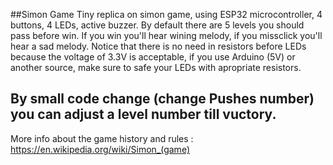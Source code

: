 ##Simon Game
Tiny replica on simon game, using ESP32 microcontroller, 4 buttons, 4 LEDs, active buzzer.
By default there are 5 levels you should pass before win.
If you win you'll hear wining melody, if you missclick you'll hear a sad melody.
Notice that there is no need in resistors before LEDs because the voltage of 3.3V is acceptable, if you use Arduino (5V) or another source, make sure to safe your LEDs with apropriate resistors.
## By small code change (change Pushes number) you can adjust a level number till vuctory.
More info about the game history and rules : https://en.wikipedia.org/wiki/Simon_(game)
